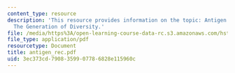 ```yaml
---
content_type: resource
description: 'This resource provides information on the topic: Antigen Receptors and
  The Generation of Diversity.'
file: /media/https%3A/open-learning-course-data-rc.s3.amazonaws.com/hst-176-cellular-and-molecular-immunology-fall-2005/3ec373cd7908359907786828e115960c_antigen_rec.pdf
file_type: application/pdf
resourcetype: Document
title: antigen_rec.pdf
uid: 3ec373cd-7908-3599-0778-6828e115960c
---
```

